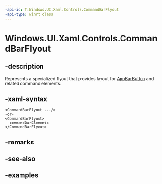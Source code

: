 ```yaml
---
-api-id: T:Windows.UI.Xaml.Controls.CommandBarFlyout
-api-type: winrt class
---
```


<!-- Class syntax.
public class CommandBarFlyout : FlyoutBase, FlyoutBase
-->

# Windows.UI.Xaml.Controls.CommandBarFlyout

## -description

Represents a specialized flyout that provides layout for [AppBarButton](appbarbutton.md) and related command elements.

## -xaml-syntax

```xaml
<CommandBarFlyout .../>
-or-
<CommandBarFlyout>
  commandBarElements
</CommandBarFlyout>
```

## -remarks

## -see-also

## -examples

